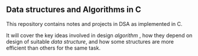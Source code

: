 ## Data structures and Algorithms in C

This repository contains notes and projects in DSA as implemented in C.

It will cover the key ideas involved in design *algorithm* , how they depend on design of suitable *data structure*, and how some structures are more efficient than others for the same task.
